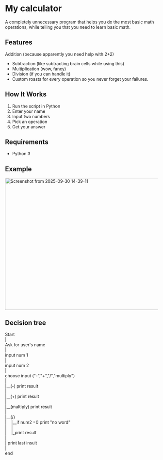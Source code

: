 # My calculator

A completely unnecessary program that helps you do the most basic math operations, while telling you that you need to learn basic math.

## Features

Addition (because apparently you need help with 2+2)
- Subtraction (like subtracting brain cells while using this)
- Multiplication (wow, fancy)
- Division (if you can handle it)
- Custom roasts for every operation so you never forget your failures.


## How It Works
1. Run the script in Python
2. Enter your name
3. Input two numbers 
4. Pick an operation
5. Get your answer

## Requirements
- Python 3

## Example
<img width="1074" height="434" alt="Screenshot from 2025-09-30 14-39-11" src="https://github.com/user-attachments/assets/d68aa6b9-21a1-4193-89f9-2251a699c9a9" />


## Decision tree
Start                                                                                                              
|                                                                                                      
Ask for user's name                                                                            
|                
input num 1                                                                                              
|                                                                                  
input num 2                                                                                          
|                                                                              
choose input ("-","+","/","multiply")                                                                                 
|                                                                                                       
|\_\_(-) print result                                                                                                                                                            
|                                                                                                                                                                          
|\_\_(+) print result                                                                                                                                                                
|                                                                                                                                                                                                                  
|\_\_(multiply) print result                                                                                                                                                                                              
|                                                                                                                                                                                    
|\_\_(/)                                                                                                                                                                                                                                                                                                                                               
|&nbsp;&nbsp;&nbsp;&nbsp;|__if num2 =0 print "no word"                                                                                                                                                                                                            
|&nbsp;&nbsp;&nbsp;&nbsp;|                                                                                                                         
|&nbsp;&nbsp;&nbsp;&nbsp;|_print result                                                                                                                                                                                                       
|                                                                                                                                                                                                                                  
|
print last insult                                                                                                                                                                                                                
|                                                                                                                  
end                                    
                                                                                                                                                                                                                
